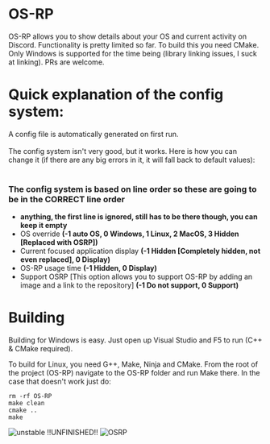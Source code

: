 # OS-RP
OS-RP allows you to show details about your OS and current activity on Discord. Functionality is pretty limited so far.
To build this you need CMake.
Only Windows is supported for the time being (library linking issues, I suck at linking).
PRs are welcome.

# Quick explanation of the config system:
A config file is automatically generated on first run.<br><br>
The config system isn't very good, but it works. Here is how you can change it (if there are any big errors in it, it will fall back to default values):<br><br>
### The config system is based on line order so these are going to be in the CORRECT line order
- **anything, the first line is ignored, still has to be there though, you can keep it empty**
- OS override **(-1 auto OS, 0 Windows, 1 Linux, 2 MacOS, 3 Hidden [Replaced with OSRP])**
- Current focused application display **(-1 Hidden [Completely hidden, not even replaced], 0 Display)**
- OS-RP usage time **(-1 Hidden, 0 Display)**
- Support OSRP [This option allows you to support OS-RP by adding an image and a link to the repository] **(-1 Do not support, 0 Support)**

# Building
Building for Windows is easy. Just open up Visual Studio and F5 to run (C++ & CMake required).

To build for Linux, you need G++, Make, Ninja and CMake.
From the root of the project (OS-RP) navigate to the OS-RP folder and run Make there. In the case that doesn't work just do:
```
rm -rf OS-RP
make clean
cmake ..
make
```


![unstable](https://github.com/PetrTech/OS-RP/assets/55279432/203b9eef-02ea-45eb-adeb-27bfdc833dba)
!!UNFINISHED!!
![OSRP](https://github.com/PetrTech/OS-RP/assets/55279432/96a1dc6c-31ed-4ae1-ac11-0e391ddff449)
